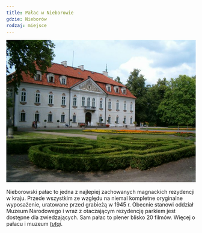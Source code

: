 ```yaml
---
title: Pałac w Nieborowie
gdzie: Nieborów
rodzaj: miejsce
---
```

![Pałac w Nieborowie](/foto/plenery/nieborow-palac.jpg)

Nieborowski pałac to jedna z najlepiej zachowanych magnackich rezydencji w kraju. Przede wszystkim ze względu na niemal kompletne oryginalne wyposażenie, uratowane przed grabieżą w 1945 r. Obecnie stanowi oddział Muzeum Narodowego i wraz z otaczającym rezydencję parkiem jest dostępne dla zwiedzających. Sam pałac to plener blisko 20 filmów. Więcej o pałacu i muzeum [*tutaj*](http://www.nieborow.art.pl/).